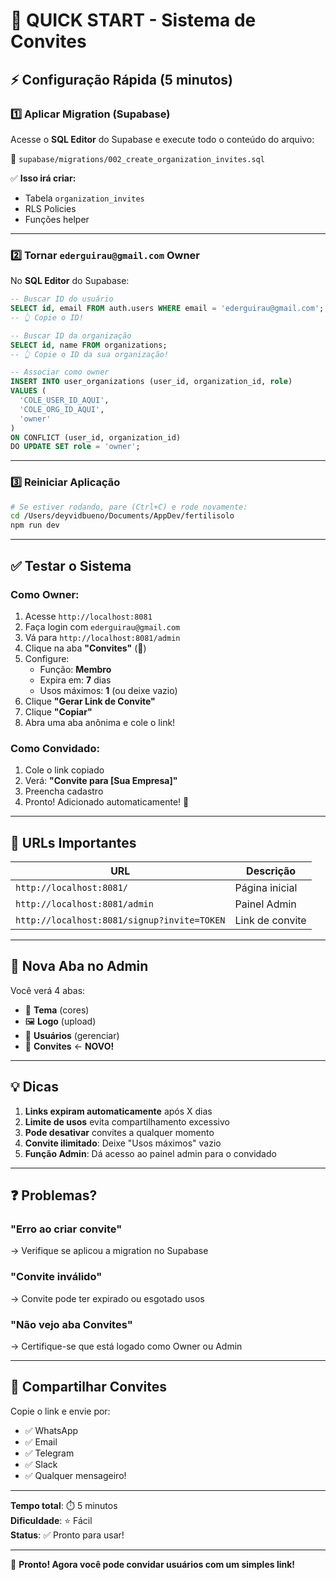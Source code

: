 # 🚀 QUICK START - Sistema de Convites

## ⚡ Configuração Rápida (5 minutos)

### **1️⃣ Aplicar Migration (Supabase)**

Acesse o **SQL Editor** do Supabase e execute todo o conteúdo do arquivo:

📁 `supabase/migrations/002_create_organization_invites.sql`

✅ **Isso irá criar:**
- Tabela `organization_invites`
- RLS Policies
- Funções helper

---

### **2️⃣ Tornar `ederguirau@gmail.com` Owner**

No **SQL Editor** do Supabase:

```sql
-- Buscar ID do usuário
SELECT id, email FROM auth.users WHERE email = 'ederguirau@gmail.com';
-- 👆 Copie o ID!

-- Buscar ID da organização
SELECT id, name FROM organizations;
-- 👆 Copie o ID da sua organização!

-- Associar como owner
INSERT INTO user_organizations (user_id, organization_id, role)
VALUES (
  'COLE_USER_ID_AQUI',
  'COLE_ORG_ID_AQUI',
  'owner'
)
ON CONFLICT (user_id, organization_id) 
DO UPDATE SET role = 'owner';
```

---

### **3️⃣ Reiniciar Aplicação**

```bash
# Se estiver rodando, pare (Ctrl+C) e rode novamente:
cd /Users/deyvidbueno/Documents/AppDev/fertilisolo
npm run dev
```

---

## ✅ Testar o Sistema

### **Como Owner:**

1. Acesse `http://localhost:8081`
2. Faça login com `ederguirau@gmail.com`
3. Vá para `http://localhost:8081/admin`
4. Clique na aba **"Convites"** (🔗)
5. Configure:
   - Função: **Membro**
   - Expira em: **7** dias
   - Usos máximos: **1** (ou deixe vazio)
6. Clique **"Gerar Link de Convite"**
7. Clique **"Copiar"**
8. Abra uma aba anônima e cole o link!

### **Como Convidado:**

1. Cole o link copiado
2. Verá: **"Convite para [Sua Empresa]"**
3. Preencha cadastro
4. Pronto! Adicionado automaticamente! 🎉

---

## 🎯 URLs Importantes

| URL | Descrição |
|-----|-----------|
| `http://localhost:8081/` | Página inicial |
| `http://localhost:8081/admin` | Painel Admin |
| `http://localhost:8081/signup?invite=TOKEN` | Link de convite |

---

## 🎨 Nova Aba no Admin

Você verá 4 abas:
- 🎨 **Tema** (cores)
- 🖼️ **Logo** (upload)
- 👥 **Usuários** (gerenciar)
- 🔗 **Convites** ← **NOVO!**

---

## 💡 Dicas

1. **Links expiram automaticamente** após X dias
2. **Limite de usos** evita compartilhamento excessivo
3. **Pode desativar** convites a qualquer momento
4. **Convite ilimitado**: Deixe "Usos máximos" vazio
5. **Função Admin**: Dá acesso ao painel admin para o convidado

---

## ❓ Problemas?

### **"Erro ao criar convite"**
→ Verifique se aplicou a migration no Supabase

### **"Convite inválido"**
→ Convite pode ter expirado ou esgotado usos

### **"Não vejo aba Convites"**
→ Certifique-se que está logado como Owner ou Admin

---

## 📱 Compartilhar Convites

Copie o link e envie por:
- ✅ WhatsApp
- ✅ Email  
- ✅ Telegram
- ✅ Slack
- ✅ Qualquer mensageiro!

---

**Tempo total**: ⏱️ 5 minutos  
**Dificuldade**: ⭐ Fácil  
**Status**: ✅ Pronto para usar!

---

🎉 **Pronto! Agora você pode convidar usuários com um simples link!**

